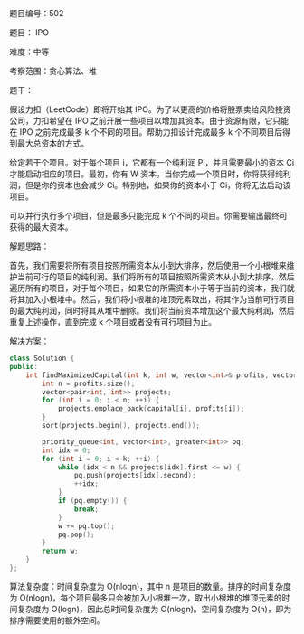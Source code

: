 题目编号：502

题目： IPO

难度：中等

考察范围：贪心算法、堆

题干：

假设力扣（LeetCode）即将开始其 IPO。为了以更高的价格将股票卖给风险投资公司，力扣希望在 IPO 之前开展一些项目以增加其资本。由于资源有限，它只能在 IPO 之前完成最多 k 个不同的项目。帮助力扣设计完成最多 k 个不同项目后得到最大总资本的方式。

给定若干个项目。对于每个项目 i，它都有一个纯利润 Pi，并且需要最小的资本 Ci 才能启动相应的项目。最初，你有 W 资本。当你完成一个项目时，你将获得纯利润，但是你的资本也会减少 Ci。特别地，如果你的资本小于 Ci，你将无法启动该项目。

可以并行执行多个项目，但是最多只能完成 k 个不同的项目。你需要输出最终可获得的最大资本。

解题思路：

首先，我们需要将所有项目按照所需资本从小到大排序，然后使用一个小根堆来维护当前可行的项目的纯利润。我们将所有的项目按照所需资本从小到大排序，然后遍历所有的项目，对于每个项目，如果它的所需资本小于等于当前的资本，我们就将其加入小根堆中。然后，我们将小根堆的堆顶元素取出，将其作为当前可行项目的最大纯利润，同时将其从堆中删除。我们将当前资本增加这个最大纯利润，然后重复上述操作，直到完成 k 个项目或者没有可行项目为止。

解决方案：

```cpp
class Solution {
public:
    int findMaximizedCapital(int k, int w, vector<int>& profits, vector<int>& capital) {
        int n = profits.size();
        vector<pair<int, int>> projects;
        for (int i = 0; i < n; ++i) {
            projects.emplace_back(capital[i], profits[i]);
        }
        sort(projects.begin(), projects.end());

        priority_queue<int, vector<int>, greater<int>> pq;
        int idx = 0;
        for (int i = 0; i < k; ++i) {
            while (idx < n && projects[idx].first <= w) {
                pq.push(projects[idx].second);
                ++idx;
            }
            if (pq.empty()) {
                break;
            }
            w += pq.top();
            pq.pop();
        }
        return w;
    }
};
```

算法复杂度：时间复杂度为 O(nlogn)，其中 n 是项目的数量。排序的时间复杂度为 O(nlogn)，每个项目最多只会被加入小根堆一次，取出小根堆的堆顶元素的时间复杂度为 O(logn)，因此总时间复杂度为 O(nlogn)。空间复杂度为 O(n)，即为排序需要使用的额外空间。